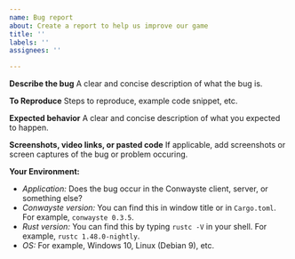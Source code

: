```yaml
---
name: Bug report
about: Create a report to help us improve our game
title: ''
labels: ''
assignees: ''

---
```


**Describe the bug**
A clear and concise description of what the bug is.

**To Reproduce**
Steps to reproduce, example code snippet, etc.

**Expected behavior**
A clear and concise description of what you expected to happen.

**Screenshots, video links, or pasted code**
If applicable, add screenshots or screen captures of the bug or problem occuring.

**Your Environment:**
 - *Application:* Does the bug occur in the Conwayste client, server, or something else?
 - *Conwayste version:* You can find this in window title or in `Cargo.toml`. For example, `conwayste 0.3.5`.
 - *Rust version:* You can find this by typing `rustc -V` in your shell. For example, `rustc 1.48.0-nightly`.
 - *OS:* For example, Windows 10, Linux (Debian 9), etc.